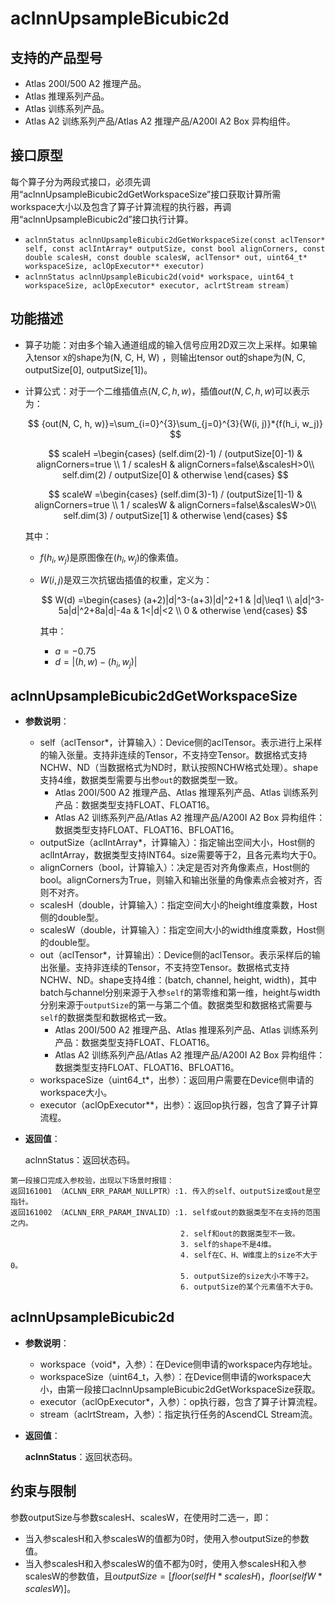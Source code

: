 # aclnnUpsampleBicubic2d

## 支持的产品型号

- Atlas 200I/500 A2 推理产品。
- Atlas 推理系列产品。
- Atlas 训练系列产品。
- Atlas A2 训练系列产品/Atlas A2 推理产品/A200I A2 Box 异构组件。

## 接口原型

每个算子分为两段式接口，必须先调用“aclnnUpsampleBicubic2dGetWorkspaceSize”接口获取计算所需workspace大小以及包含了算子计算流程的执行器，再调用“aclnnUpsampleBicubic2d”接口执行计算。

- `aclnnStatus aclnnUpsampleBicubic2dGetWorkspaceSize(const aclTensor* self, const aclIntArray* outputSize, const bool alignCorners, const double scalesH, const double scalesW, aclTensor* out, uint64_t* workspaceSize, aclOpExecutor** executor)`
- `aclnnStatus aclnnUpsampleBicubic2d(void* workspace, uint64_t workspaceSize, aclOpExecutor* executor, aclrtStream stream)`

## 功能描述

- 算子功能：对由多个输入通道组成的输入信号应用2D双三次上采样。如果输入tensor x的shape为(N, C, H, W) ，则输出tensor out的shape为(N, C, outputSize[0], outputSize[1])。
- 计算公式：对于一个二维插值点$(N, C, h, w)$，插值$out(N, C, h, w)$可以表示为：

  $$
  {out(N, C, h, w)}=\sum_{i=0}^{3}\sum_{j=0}^{3}{W(i, j)}*{f(h_i, w_j)}
  $$

  $$
  scaleH =\begin{cases}
  (self.dim(2)-1) / (outputSize[0]-1) & alignCorners=true \\
  1 / scalesH & alignCorners=false\&scalesH>0\\
  self.dim(2) / outputSize[0] & otherwise
  \end{cases}
  $$

  $$
  scaleW =\begin{cases}
  (self.dim(3)-1) / (outputSize[1]-1) & alignCorners=true \\
  1 / scalesW & alignCorners=false\&scalesW>0\\
  self.dim(3) / outputSize[1] & otherwise
  \end{cases}
  $$

  其中：
  - $f(h_i, w_j)$是原图像在$(h_i, w_j)$的像素值。
  - $W(i, j)$是双三次抗锯齿插值的权重，定义为：

    $$
    W(d) =\begin{cases}
    (a+2)|d|^3-(a+3)|d|^2+1 & |d|\leq1 \\
    a|d|^3-5a|d|^2+8a|d|-4a & 1<|d|<2 \\
    0 & otherwise
    \end{cases}
    $$

    其中：
    - $a=-0.75$
    - $d = |(h, w) - (h_i, w_j)|$

## aclnnUpsampleBicubic2dGetWorkspaceSize

- **参数说明**：

  - self（aclTensor*，计算输入）：Device侧的aclTensor。表示进行上采样的输入张量。支持非连续的Tensor，不支持空Tensor。数据格式支持NCHW、ND（当数据格式为ND时，默认按照NCHW格式处理）。shape支持4维，数据类型需要与出参`out`的数据类型一致。
    - Atlas 200I/500 A2 推理产品、Atlas 推理系列产品、Atlas 训练系列产品：数据类型支持FLOAT、FLOAT16。
    - Atlas A2 训练系列产品/Atlas A2 推理产品/A200I A2 Box 异构组件：数据类型支持FLOAT、FLOAT16、BFLOAT16。
  - outputSize（aclIntArray*，计算输入）：指定输出空间大小，Host侧的aclIntArray，数据类型支持INT64。size需要等于2，且各元素均大于0。
  - alignCorners（bool，计算输入）：决定是否对齐角像素点，Host侧的bool。alignCorners为True，则输入和输出张量的角像素点会被对齐，否则不对齐。
  - scalesH（double，计算输入）：指定空间大小的height维度乘数，Host侧的double型。
  - scalesW（double，计算输入）：指定空间大小的width维度乘数，Host侧的double型。
  - out（aclTensor*，计算输出）：Device侧的aclTensor。表示采样后的输出张量。支持非连续的Tensor，不支持空Tensor。数据格式支持NCHW、ND。shape支持4维：(batch, channel, height, width)，其中batch与channel分别来源于入参`self`的第零维和第一维，height与width分别来源于`outputSize`的第一与第二个值。数据类型和数据格式需要与`self`的数据类型和数据格式一致。
    - Atlas 200I/500 A2 推理产品、Atlas 推理系列产品、Atlas 训练系列产品：数据类型支持FLOAT、FLOAT16。
    - Atlas A2 训练系列产品/Atlas A2 推理产品/A200I A2 Box 异构组件：数据类型支持FLOAT、FLOAT16、BFLOAT16。
  - workspaceSize（uint64_t*，出参）：返回用户需要在Device侧申请的workspace大小。
  - executor（aclOpExecutor**，出参）：返回op执行器，包含了算子计算流程。

- **返回值**：

  aclnnStatus：返回状态码。

```
第一段接口完成入参校验，出现以下场景时报错：
返回161001 （ACLNN_ERR_PARAM_NULLPTR）:1. 传入的self、outputSize或out是空指针。
返回161002 （ACLNN_ERR_PARAM_INVALID）:1. self或out的数据类型不在支持的范围之内。
                                      2. self和out的数据类型不一致。
                                      3. self的shape不是4维。
                                      4. self在C、H、W维度上的size不大于0。
                                      5. outputSize的size大小不等于2。
                                      6. outputSize的某个元素值不大于0。
```

## aclnnUpsampleBicubic2d

- **参数说明**：

  - workspace（void*，入参）：在Device侧申请的workspace内存地址。
  - workspaceSize（uint64_t，入参）：在Device侧申请的workspace大小，由第一段接口aclnnUpsampleBicubic2dGetWorkspaceSize获取。
  - executor（aclOpExecutor*，入参）：op执行器，包含了算子计算流程。
  - stream（aclrtStream，入参）：指定执行任务的AscendCL Stream流。

- **返回值**：

  **aclnnStatus**：返回状态码。

## 约束与限制

参数outputSize与参数scalesH、scalesW，在使用时二选一，即：
- 当入参scalesH和入参scalesW的值都为0时，使用入参outputSize的参数值。
- 当入参scalesH和入参scalesW的值不都为0时，使用入参scalesH和入参scalesW的参数值，且$outputSize=[floor(selfH*scalesH)，floor(selfW*scalesW)]$。
